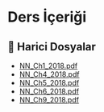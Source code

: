 # Ders İçeriği

<!--Index-->

## 🔗 Harici Dosyalar

- [NN_Ch1_2018.pdf](./NN_Ch1_2018.pdf)
- [NN_Ch4_2018.pdf](./NN_Ch4_2018.pdf)
- [NN_Ch5_2018.pdf](./NN_Ch5_2018.pdf)
- [NN_Ch6_2018.pdf](./NN_Ch6_2018.pdf)
- [NN_Ch9_2018.pdf](./NN_Ch9_2018.pdf)


<!--Index-->
